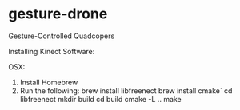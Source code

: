 gesture-drone
=============

Gesture-Controlled Quadcopers


Installing Kinect Software:

OSX:

1. Install Homebrew
2. Run the following:
    brew install libfreenect
    brew install cmake`
    cd libfreenect
    mkdir build
    cd build
    cmake -L ..
    make


